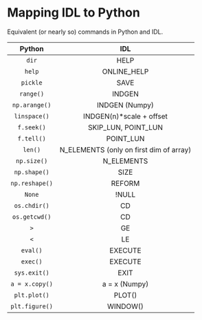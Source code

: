 # Mapping IDL to Python

Equivalent (or nearly so) commands in Python and IDL.



Python | IDL
:----: | :-:
`dir`          | HELP
`help`         | ONLINE_HELP
`pickle`       | SAVE
`range()`      | INDGEN
`np.arange()`  | INDGEN (Numpy)
`linspace()`   | INDGEN(n)*scale + offset
`f.seek()`     | SKIP_LUN, POINT_LUN
`f.tell()`     | POINT_LUN
`len()`        | N_ELEMENTS (only on first dim of array)
`np.size()`    | N_ELEMENTS
`np.shape()`   | SIZE
`np.reshape()` | REFORM
`None`         | !NULL
`os.chdir()`   | CD
`os.getcwd()`  | CD
`>`            | GE
`<`            | LE
`eval()`       | EXECUTE
`exec()`       | EXECUTE
`sys.exit()`   | EXIT
`a = x.copy()` | a = x (Numpy)
`plt.plot()`   | PLOT()
`plt.figure()` | WINDOW()
